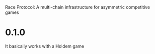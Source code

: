 Race Protocol: A multi-chain infrastructure for asymmetric competitive games

# 0.1.0

It basically works with a Holdem game
